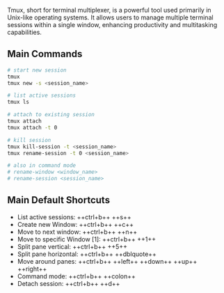 Tmux, short for terminal multiplexer, is a powerful tool used primarily in Unix-like operating systems. It allows users to manage multiple terminal sessions within a single window, enhancing productivity and multitasking capabilities.

## Main Commands

```bash linenums="1"
# start new session
tmux
tmux new -s <session_name>

# list active sessions
tmux ls

# attach to existing session
tmux attach
tmux attach -t 0

# kill session
tmux kill-session -t <session_name>
tmux rename-session -t 0 <session_name>

# also in command mode
# rename-window <window_name>
# rename-session <session_name>
```

## Main Default Shortcuts

-   List active sessions: ++ctrl+b++ ++s++
-   Create new Window: ++ctrl+b++ ++c++
-   Move to next window: ++ctrl+b++ ++n++
-   Move to specific Window [1]: ++ctrl+b++ ++1++
-   Split pane vertical: ++ctrl+b++ ++5++
-   Split pane horizontal: ++ctrl+b++ ++dblquote++
-   Move around panes: ++ctrl+b++ ++left++ ++down++ ++up++ ++right++
-   Command mode: ++ctrl+b++ ++colon++
-   Detach session: ++ctrl+b++ ++d++
